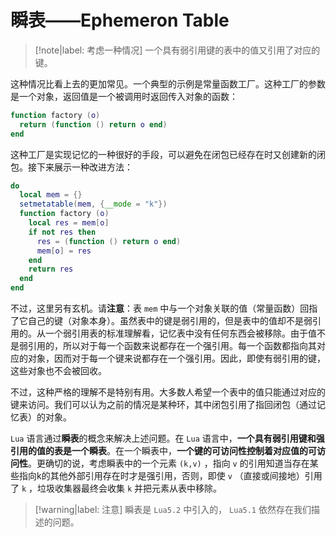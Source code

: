 # 瞬表——Ephemeron Table

> [!note|label: 考虑一种情况]
> 一个具有弱引用键的表中的值又引用了对应的键。

这种情况比看上去的更加常见。一个典型的示例是常量函数工厂。这种工厂的参数是一个对象，返回值是一个被调用时返回传入对象的函数：

```lua
function factory (o)
  return (function () return o end)
end
```

这种工厂是实现记忆的一种很好的手段，可以避免在闭包已经存在时又创建新的闭包。接下来展示一种改进方法：

```lua
do
  local mem = {}
  setmetatable(mem, {__mode = "k"})
  function factory (o)
    local res = mem[o]
    if not res then
      res = (function () return o end)
      mem[o] = res
    end
    return res
  end
end  
```

不过，这里另有玄机。请**注意**：表 `mem` 中与一个对象关联的值（常量函数）回指了它自己的键（对象本身）。虽然表中的键是弱引用的，但是表中的值却不是弱引用的。从一个弱引用表的标准理解看，记忆表中没有任何东西会被移除。由于值不是弱引用的，所以对于每一个函数来说都存在一个强引用。每一个函数都指向其对应的对象，因而对于每一个键来说都存在一个强引用。因此，即使有弱引用的键，这些对象也不会被回收。

不过，这种严格的理解不是特别有用。大多数人希望一个表中的值只能通过对应的键来访问。我们可以认为之前的情况是某种环，其中闭包引用了指回闭包（通过记忆表）的对象。

`Lua` 语言通过**瞬表**的概念来解决上述问题。在 `Lua` 语言中，**一个具有弱引用键和强引用的值的表是一个瞬表**。在一个瞬表中，**一个键的可访问性控制着对应值的可访问性**。更确切的说，考虑瞬表中的一个元素 `(k,v)` ，指向 `v` 的引用知道当存在某些指向k的其他外部引用存在时才是强引用，否则，即使 `v` （直接或间接地）引用了 `k` ，垃圾收集器最终会收集 `k` 并把元素从表中移除。

> [!warning|label: 注意]
> 瞬表是 `Lua5.2` 中引入的， `Lua5.1` 依然存在我们描述的问题。
